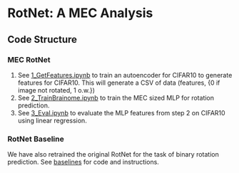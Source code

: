 # RotNet: A MEC Analysis

## Code Structure
### MEC RotNet
1. See [1_GetFeatures.ipynb](1_GetFeatures.ipynb) to train an autoencoder for CIFAR10 to generate features for CIFAR10. This will generate a CSV of data (features, {0 if image not rotated, 1 o.w.})
2. See [2_TrainBrainome.ipynb](2_TrainBrainome.ipynb) to train the MEC sized MLP for rotation prediction. 
3. See [3_Eval.ipynb](3_Eval.ipynb) to evaluate the MLP features from step 2 on CIFAR10 using linear regression.

### RotNet Baseline
We have also retrained the original RotNet for the task of binary rotation prediction. See [baselines](./baselines/) for code and instructions.


